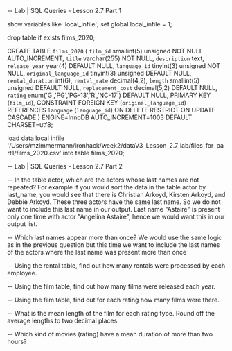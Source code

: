 -- Lab | SQL Queries - Lesson 2.7 Part 1

show variables like 'local_infile';
set global local_infile = 1;

drop table if exists films_2020;

CREATE TABLE `films_2020` (
  `film_id` smallint(5) unsigned NOT NULL AUTO_INCREMENT,
  `title` varchar(255) NOT NULL,
  `description` text,
  `release_year` year(4) DEFAULT NULL,
  `language_id` tinyint(3) unsigned NOT NULL,
  `original_language_id` tinyint(3) unsigned DEFAULT NULL,
  `rental_duration` int(6),
  `rental_rate` decimal(4,2),
  `length` smallint(5) unsigned DEFAULT NULL,
  `replacement_cost` decimal(5,2) DEFAULT NULL,
  `rating` enum('G','PG','PG-13','R','NC-17') DEFAULT NULL,
  PRIMARY KEY (`film_id`),
  CONSTRAINT FOREIGN KEY (`original_language_id`) REFERENCES `language` (`language_id`) ON DELETE RESTRICT ON UPDATE CASCADE
) ENGINE=InnoDB AUTO_INCREMENT=1003 DEFAULT CHARSET=utf8;

load data local infile '/Users/mzimmermann/ironhack/week2/dataV3_Lesson_2.7_lab/files_for_part1/films_2020.csv'
into table films_2020;


-- Lab | SQL Queries - Lesson 2.7 Part 2

-- In the table actor, which are the actors whose last names are not repeated? For example if you would sort the data in the table actor by last_name, you would see that there is Christian Arkoyd, Kirsten Arkoyd, and Debbie Arkoyd. These three actors have the same last name. So we do not want to include this last name in our output. Last name "Astaire" is present only one time with actor "Angelina Astaire", hence we would want this in our output list.

-- Which last names appear more than once? We would use the same logic as in the previous question but this time we want to include the last names of the actors where the last name was present more than once

-- Using the rental table, find out how many rentals were processed by each employee.

-- Using the film table, find out how many films were released each year.

-- Using the film table, find out for each rating how many films were there.

-- What is the mean length of the film for each rating type. Round off the average lengths to two decimal places

-- Which kind of movies (rating) have a mean duration of more than two hours?